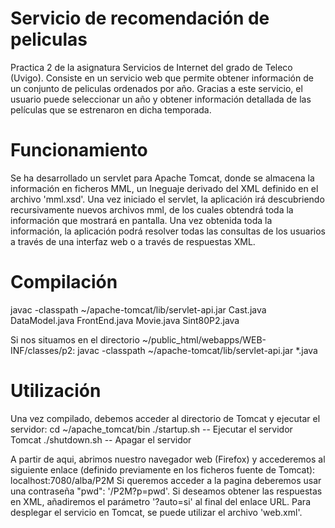 # Servicio de recomendación de peliculas
Practica 2 de la asignatura Servicios de Internet del grado de Teleco (Uvigo). Consiste en un servicio web que permite obtener información de un conjunto de peliculas ordenados por año. 
Gracias a este servicio, el usuario puede seleccionar un año y obtener información detallada de las películas que se estrenaron en dicha temporada.

# Funcionamiento
Se ha desarrollado un servlet para Apache Tomcat, donde se almacena la información en ficheros MML, un lneguaje derivado del XML definido en el archivo 'mml.xsd'. Una vez iniciado el servlet, la aplicación irá descubriendo recursivamente nuevos archivos mml, de los cuales obtendrá toda la información que mostrará en pantalla.
Una vez obtenida toda la información, la aplicación podrá resolver todas las consultas de los usuarios a través de una interfaz web o a través de respuestas XML.

# Compilación 
javac -classpath ~/apache-tomcat/lib/servlet-api.jar Cast.java DataModel.java FrontEnd.java Movie.java Sint80P2.java

Si nos situamos en el directorio ~/public_html/webapps/WEB-INF/classes/p2: javac -classpath ~/apache-tomcat/lib/servlet-api.jar *.java

# Utilización
Una vez compilado, debemos acceder al directorio de Tomcat y ejecutar el servidor:
 cd ~/apache_tomcat/bin
 ./startup.sh   -- Ejecutar el servidor Tomcat
 ./shutdown.sh  -- Apagar el servidor

A partir de aqui, abrimos nuestro navegador web (Firefox) y accederemos al siguiente enlace (definido previamente en los ficheros fuente de Tomcat): localhost:7080/alba/P2M
Si queremos acceder a la pagina deberemos usar una contraseña "pwd": '/P2M?p=pwd'. 
Si deseamos obtener las respuestas en XML, añadiremos el parámetro '?auto=si' al final del enlace URL. 
Para desplegar el servicio en Tomcat, se puede utilizar el archivo 'web.xml'.

